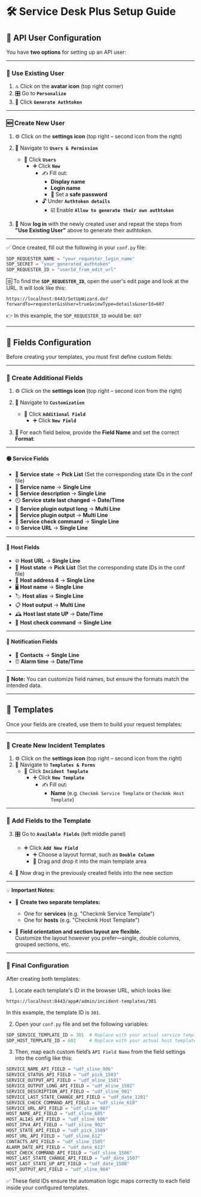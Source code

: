 # 🛠️ Service Desk Plus Setup Guide

## 🔐 API User Configuration

You have **two options** for setting up an API user:

---

### 👤 Use Existing User

1. 🔝 Click on the **avatar icon** (top right corner)
2. 🎛️ Go to **`Personalize`**
3. 🔑 Click **`Generate Authtoken`**

---

### 🆕 Create New User

1. ⚙️ Click on the **settings icon** (top right – second icon from the right)
2. 👥 Navigate to **`Users & Permission`**

   - 👤 Click **`Users`**
     - ➕ Click **`New`**
       - ✍️ Fill out:
         - **Display name**
         - **Login name**
         - 🔐 Set a **safe password**
       - 🔓 Under **`Authtoken details`**
         - ☑️ Enable **`Allow to generate their own authtoken`**

3. 🔁 Now **log in** with the newly created user and repeat the steps from **"Use Existing User"** above to generate their authtoken.

---

✅ Once created, fill out the following in your `conf.py` file:

```python
SDP_REQUESTER_NAME = "your_requester_login_name"
SDP_SECRET = "your_generated_authtoken"
SDP_REQUESTER_ID = "userId_from_edit_url"
```

🆔 To find the **`SDP_REQUESTER_ID`**, open the user's edit page and look at the URL. It will look like this:

```
https://localhost:8443/SetUpWizard.do?forwardTo=requester&isUser=true&viewType=details&userId=607
```

👉 In this example, the `SDP_REQUESTER_ID` would be: `607`

---

## 🧩 Fields Configuration

Before creating your templates, you must first define custom fields:

---

### 🔧 Create Additional Fields

1. ⚙️ Click on the **settings icon** (top right – second icon from the right)
2. 🧱 Navigate to **`Customization`**

   - 👤 Click **`Additional Field`**
     - ➕ Click **`New Field`**

3. 📝 For each field below, provide the **Field Name** and set the correct **Format**:

---

#### 🟢 Service Fields

- 📌 **Service state** → **Pick List** (Set the corresponding state IDs in the conf file)
- 🧩 **Service name** → **Single Line**
- 📝 **Service description** → **Single Line**
- ⏲️ **Service state last changed** → **Date/Time**
- 📄 **Service plugin output long** → **Multi Line**
- 🧾 **Service plugin output** → **Multi Line**
- 🧪 **Service check command** → **Single Line**
- 🌐 **Service URL** → **Single Line**

---

#### 🔵 Host Fields

- 🌐 **Host URL** → **Single Line**
- 📶 **Host state** → **Pick List** (Set the corresponding state IDs in the conf file)
- 🧭 **Host address 4** → **Single Line**
- 🖥️ **Host name** → **Single Line**
- 🏷️ **Host alias** → **Single Line**
- 📋 **Host output** → **Multi Line**
- 🕰️ **Host last state UP** → **Date/Time**
- 🧪 **Host check command** → **Single Line**

---

#### 📣 Notification Fields

- 👥 **Contacts** → **Single Line**
- ⏰ **Alarm time** → **Date/Time**

---

📝 **Note:** You can customize field names, but ensure the formats match the intended data.

---

## 🧾 Templates

Once your fields are created, use them to build your request templates:

---

### 🧰 Create New Incident Templates

1. ⚙️ Click on the **settings icon** (top right – second icon from the right)
2. 🧱 Navigate to **`Templates & Forms`**
   - 👤 Click **`Incident Template`**
     - ➕ Click **`New Template`**
       - ✍️ Fill out:
         - **Name** (e.g. `Checkmk Service Template` or `Checkmk Host Template`)

---

### 🧩 Add Fields to the Template

3. 🎛️ Go to **`Available Fields`** (left middle panel)

   - ➕ Click **`Add New Field`**
     - ➕ Choose a layout format, such as **`Double Column`**
     - 🧲 Drag and drop it into the main template area

4. 🧲 Now drag in the previously created fields into the new section

---

💡 **Important Notes:**

- 📄 **Create two separate templates:**

  - One for **services** (e.g. "Checkmk Service Template")
  - One for **hosts** (e.g. "Checkmk Host Template")

- 🎨 **Field orientation and section layout are flexible.**  
  Customize the layout however you prefer—single, double columns, grouped sections, etc.

---

### 🔗 Final Configuration

After creating both templates:

1. Locate each template's ID in the browser URL, which looks like:

```
https://localhost:8443/app#/admin/incident-templates/301
```

In this example, the template ID is `301`.

2. Open your `conf.py` file and set the following variables:

```python
SDP_SERVICE_TEMPLATE_ID = 301  # Replace with your actual service template ID
SDP_HOST_TEMPLATE_ID = 602     # Replace with your actual host template ID
```

3. Then, map each custom field’s `API Field Name` from the field settings into the config like this:

```python
SERVICE_NAME_API_FIELD = "udf_sline_906"
SERVICE_STATUS_API_FIELD = "udf_pick_1503"
SERVICE_OUTPUT_API_FIELD = "udf_mline_1501"
SERVICE_OUTPUT_LONG_API_FIELD = "udf_mline_1502"
SERVICE_DESCRIPTION_API_FIELD = "udf_sline_901"
SERVICE_LAST_STATE_CHANGE_API_FIELD = "udf_date_1201"
SERVICE_CHECK_COMMAND_API_FIELD = "udf_sline_610"
SERVICE_URL_API_FIELD = "udf_sline_907"
HOST_NAME_API_FIELD = "udf_sline_605"
HOST_ALIAS_API_FIELD = "udf_sline_606"
HOST_IPV4_API_FIELD = "udf_sline_902"
HOST_STATE_API_FIELD = "udf_pick_1509"
HOST_URL_API_FIELD = "udf_sline_612"
CONTACTS_API_FIELD = "udf_sline_1505"
ALARM_DATE_API_FIELD = "udf_date_613"
HOST_CHECK_COMMAND_API_FIELD = "udf_sline_1506"
HOST_LAST_STATE_CHANGE_API_FIELD = "udf_date_1507"
HOST_LAST_STATE_UP_API_FIELD = "udf_date_1508"
HOST_OUTPUT_API_FIELD = "udf_sline_904"
```

✅ These field IDs ensure the automation logic maps correctly to each field inside your configured templates.
